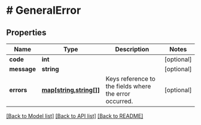 # # GeneralError

## Properties

Name | Type | Description | Notes
------------ | ------------- | ------------- | -------------
**code** | **int** |  | [optional]
**message** | **string** |  | [optional]
**errors** | [**map[string,string[]]**](array.md) | Keys reference to the fields where the error occurred. | [optional]

[[Back to Model list]](../../README.md#models) [[Back to API list]](../../README.md#endpoints) [[Back to README]](../../README.md)
